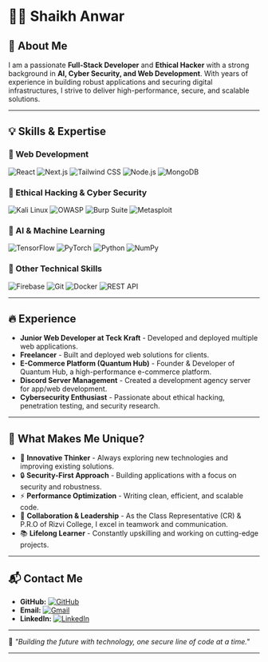 # 👨‍💻 Shaikh Anwar

## 🚀 About Me
I am a passionate **Full-Stack Developer** and **Ethical Hacker** with a strong background in **AI, Cyber Security, and Web Development**. With years of experience in building robust applications and securing digital infrastructures, I strive to deliver high-performance, secure, and scalable solutions.

---

## 💡 Skills & Expertise

### 🔹 Web Development
![React](https://img.shields.io/badge/React-20232A?style=for-the-badge&logo=react&logoColor=61DAFB)
![Next.js](https://img.shields.io/badge/Next.js-000000?style=for-the-badge&logo=next.js&logoColor=white)
![Tailwind CSS](https://img.shields.io/badge/Tailwind_CSS-38B2AC?style=for-the-badge&logo=tailwind-css&logoColor=white)
![Node.js](https://img.shields.io/badge/Node.js-339933?style=for-the-badge&logo=node.js&logoColor=white)
![MongoDB](https://img.shields.io/badge/MongoDB-47A248?style=for-the-badge&logo=mongodb&logoColor=white)

### 🔹 Ethical Hacking & Cyber Security
![Kali Linux](https://img.shields.io/badge/Kali_Linux-557C94?style=for-the-badge&logo=kali-linux&logoColor=white)
![OWASP](https://img.shields.io/badge/OWASP-000000?style=for-the-badge&logo=owasp&logoColor=white)
![Burp Suite](https://img.shields.io/badge/Burp_Suite-FF6F61?style=for-the-badge&logo=burp-suite&logoColor=white)
![Metasploit](https://img.shields.io/badge/Metasploit-FF6F61?style=for-the-badge&logo=metasploit&logoColor=white)

### 🔹 AI & Machine Learning
![TensorFlow](https://img.shields.io/badge/TensorFlow-FF6F00?style=for-the-badge&logo=tensorflow&logoColor=white)
![PyTorch](https://img.shields.io/badge/PyTorch-EE4C2C?style=for-the-badge&logo=pytorch&logoColor=white)
![Python](https://img.shields.io/badge/Python-3776AB?style=for-the-badge&logo=python&logoColor=white)
![NumPy](https://img.shields.io/badge/NumPy-013243?style=for-the-badge&logo=numpy&logoColor=white)

### 🔹 Other Technical Skills
![Firebase](https://img.shields.io/badge/Firebase-FFCA28?style=for-the-badge&logo=firebase&logoColor=black)
![Git](https://img.shields.io/badge/Git-F05032?style=for-the-badge&logo=git&logoColor=white)
![Docker](https://img.shields.io/badge/Docker-2496ED?style=for-the-badge&logo=docker&logoColor=white)
![REST API](https://img.shields.io/badge/REST_API-FF6F61?style=for-the-badge&logo=rest-api&logoColor=white)

---

## 🔥 Experience
- **Junior Web Developer at Teck Kraft** - Developed and deployed multiple web applications.
- **Freelancer** - Built and deployed web solutions for clients.
- **E-Commerce Platform (Quantum Hub)** - Founder & Developer of Quantum Hub, a high-performance e-commerce platform.
- **Discord Server Management** - Created a development agency server for app/web development.
- **Cybersecurity Enthusiast** - Passionate about ethical hacking, penetration testing, and security research.

---

## 🎯 What Makes Me Unique?
- 🚀 **Innovative Thinker** - Always exploring new technologies and improving existing solutions.
- 🔒 **Security-First Approach** - Building applications with a focus on security and robustness.
- ⚡ **Performance Optimization** - Writing clean, efficient, and scalable code.
- 🤝 **Collaboration & Leadership** - As the Class Representative (CR) & P.R.O of Rizvi College, I excel in teamwork and communication.
- 📚 **Lifelong Learner** - Constantly upskilling and working on cutting-edge projects.

---

## 📬 Contact Me
- **GitHub:** [![GitHub](https://img.shields.io/badge/GitHub-100000?style=for-the-badge&logo=github&logoColor=white)](https://github.com/anwar-git980)
- **Email:** [![Gmail](https://img.shields.io/badge/Gmail-D14836?style=for-the-badge&logo=gmail&logoColor=white)](mailto:shaikh.anwar.dev@gmail.com)
- **LinkedIn:** [![LinkedIn](https://img.shields.io/badge/LinkedIn-0077B5?style=for-the-badge&logo=linkedin&logoColor=white)](https://www.linkedin.com/in/anwar-shaikh-196555292/)

---

🚀 *"Building the future with technology, one secure line of code at a time."*  

---


